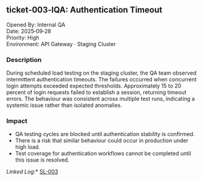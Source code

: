 ## ticket‑003‑IQA: Authentication Timeout

Opened By: Internal QA  
Date: 2025‑09‑28  
Priority: High  
Environment: API Gateway · Staging Cluster  

### Description  
During scheduled load testing on the staging cluster, the QA team observed intermittent authentication timeouts. The failures occurred when concurrent login attempts exceeded expected thresholds. Approximately 15 to 20 percent of login requests failed to establish a session, returning timeout errors. The behaviour was consistent across multiple test runs, indicating a systemic issue rather than isolated anomalies.  

### Impact  
- QA testing cycles are blocked until authentication stability is confirmed.  
- There is a risk that similar behaviour could occur in production under high load.  
- Test coverage for authentication workflows cannot be completed until this issue is resolved.  

*Linked Log:** [SL-003](https://github.com/musman-uk/portfolio/blob/main/independent-projects/support-logs/logs/log-2/SL%E2%80%91002.md)
